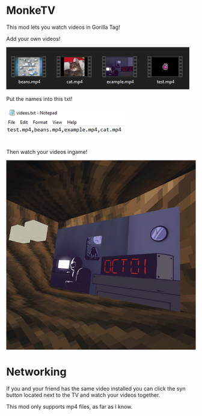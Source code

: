 # MonkeTV
This mod lets you watch videos in Gorilla Tag!

Add your own videos!

![](GitHub/video_folder_example.png)

Put the names into this txt!

![](GitHub/txt_example.png)

Then watch your videos ingame!

![](GitHub/ingame_example.jpg)

# Networking
If you and your friend has the same video installed you can click the syn button located next to the TV and watch your videos together.



This mod only supports mp4 files, as far as I know.
